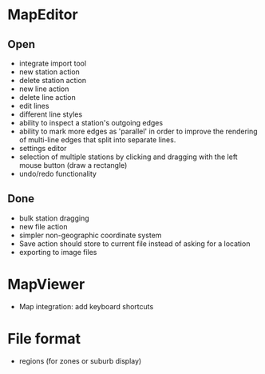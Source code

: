 # MapEditor

## Open
* integrate import tool
* new station action
* delete station action
* new line action
* delete line action
* edit lines
* different line styles
* ability to inspect a station's outgoing edges
* ability to mark more edges as 'parallel' in order to improve the rendering
  of multi-line edges that split into separate lines.
* settings editor
* selection of multiple stations by clicking and dragging with the left
  mouse button (draw a rectangle)
* undo/redo functionality

## Done
* bulk station dragging
* new file action
* simpler non-geographic coordinate system
* Save action should store to current file instead of asking
  for a location
* exporting to image files

# MapViewer
* Map integration: add keyboard shortcuts

# File format

* regions (for zones or suburb display)
